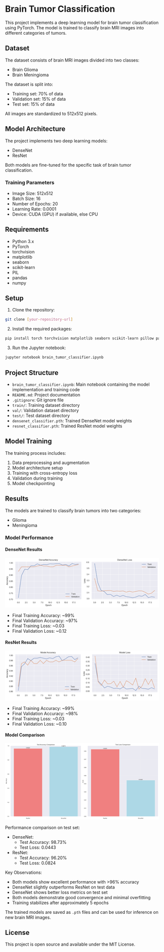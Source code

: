# Brain Tumor Classification

This project implements a deep learning model for brain tumor classification using PyTorch. The model is trained to classify brain MRI images into different categories of tumors.

## Dataset

The dataset consists of brain MRI images divided into two classes:
- Brain Glioma
- Brain Meningioma

The dataset is split into:
- Training set: 70% of data
- Validation set: 15% of data
- Test set: 15% of data

All images are standardized to 512x512 pixels.

## Model Architecture

The project implements two deep learning models:
- DenseNet
- ResNet

Both models are fine-tuned for the specific task of brain tumor classification.

### Training Parameters
- Image Size: 512x512
- Batch Size: 16
- Number of Epochs: 20
- Learning Rate: 0.0001
- Device: CUDA (GPU) if available, else CPU

## Requirements

- Python 3.x
- PyTorch
- torchvision
- matplotlib
- seaborn
- scikit-learn
- PIL
- pandas
- numpy

## Setup

1. Clone the repository:
```bash
git clone [your-repository-url]
```

2. Install the required packages:
```bash
pip install torch torchvision matplotlib seaborn scikit-learn pillow pandas numpy
```

3. Run the Jupyter notebook:
```bash
jupyter notebook brain_tumor_classifier.ipynb
```

## Project Structure

- `brain_tumor_classifier.ipynb`: Main notebook containing the model implementation and training code
- `README.md`: Project documentation
- `.gitignore`: Git ignore file
- `train/`: Training dataset directory
- `val/`: Validation dataset directory
- `test/`: Test dataset directory
- `densenet_classifier.pth`: Trained DenseNet model weights
- `resnet_classifier.pth`: Trained ResNet model weights

## Model Training

The training process includes:
1. Data preprocessing and augmentation
2. Model architecture setup
3. Training with cross-entropy loss
4. Validation during training
5. Model checkpointing

## Results

The models are trained to classify brain tumors into two categories:
- Glioma
- Meningioma

### Model Performance

#### DenseNet Results
![DenseNet Performance](Densenet.png)
- Final Training Accuracy: ~99%
- Final Validation Accuracy: ~97%
- Final Training Loss: ~0.03
- Final Validation Loss: ~0.12

#### ResNet Results
![ResNet Performance](Resnet.png)
- Final Training Accuracy: ~99%
- Final Validation Accuracy: ~98%
- Final Training Loss: ~0.03
- Final Validation Loss: ~0.10

#### Model Comparison
![Model Comparison](resnet-densenet.png)

Performance comparison on test set:
- DenseNet:
  - Test Accuracy: 98.73%
  - Test Loss: 0.0443
- ResNet:
  - Test Accuracy: 96.20%
  - Test Loss: 0.0824

Key Observations:
- Both models show excellent performance with >96% accuracy
- DenseNet slightly outperforms ResNet on test data
- DenseNet shows better loss metrics on test set
- Both models demonstrate good convergence and minimal overfitting
- Training stabilizes after approximately 5 epochs

The trained models are saved as `.pth` files and can be used for inference on new brain MRI images.

## License

This project is open source and available under the MIT License. 
